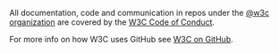 All documentation, code and communication in repos under the [@w3c organization](https://github.com/w3c/) are covered by the [W3C Code of Conduct](https://www.w3.org/policies/code-of-conduct/).

For more info on how W3C uses GitHub see [W3C on GitHub](https://www.w3.org/guide/github/).
